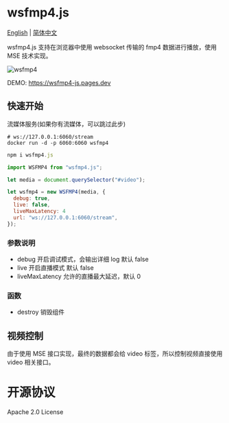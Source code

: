 # wsfmp4.js

[English](https://github.com/yumexupanic/wsfmp4.js) | [简体中文](https://github.com/yumexupanic/wsfmp4.js/blob/main/README_zh.md)


wsfmp4.js  支持在浏览器中使用 websocket 传输的 fmp4 数据进行播放，使用 MSE 技术实现。

![wsfmp4](https://imgur.cloud/wsfmp4/wsfmp4.jpg)


DEMO: <https://wsfmp4-js.pages.dev>
## 快速开始

流媒体服务(如果你有流媒体，可以跳过此步)
```shell
# ws://127.0.0.1:6060/stream
docker run -d -p 6060:6060 wsfmp4
```

```javascript
npm i wsfmp4.js
```

```javascript
import WSFMP4 from "wsfmp4.js";

let media = document.querySelector("#video");

let wsfmp4 = new WSFMP4(media, {
  debug: true,
  live: false,
  liveMaxLatency: 4
  url: "ws://127.0.0.1:6060/stream",
});
```

### 参数说明

- debug 开启调试模式，会输出详细 log 默认 false
- live 开启直播模式 默认 false
- liveMaxLatency 允许的直播最大延迟，默认 0

### 函数

- destroy 销毁组件

## 视频控制

由于使用 MSE 接口实现，最终的数据都会给 video 标签，所以控制视频直接使用 video 相关接口。

# 开源协议

Apache 2.0 License
